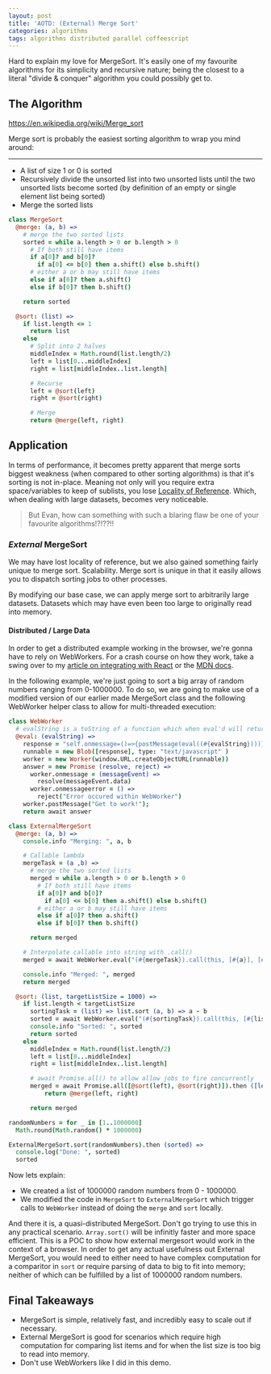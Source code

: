 ```yaml
---
layout: post
title: 'AOTD: (External) Merge Sort'
categories: algorithms
tags: algorithms distributed parallel coffeescript
---
```


Hard to explain my love for MergeSort. It's easily one of my favourite algorithms for its simplicity and recursive nature; being the closest to a literal "divide & conquer" algorithm you could possibly get to.

## The Algorithm

<https://en.wikipedia.org/wiki/Merge_sort>

Merge sort is probably the easiest sorting algorithm to wrap you mind around:

---

* A list of size 1 or 0 is sorted
* Recursively divide the unsorted list into two unsorted lists until the two unsorted lists become sorted (by definition of an empty or single element list being sorted)
* Merge the sorted lists

```coffee
class MergeSort
  @merge: (a, b) =>
    # merge the two sorted lists
    sorted = while a.length > 0 or b.length > 0
      # If both still have items
      if a[0]? and b[0]?
        if a[0] <= b[0] then a.shift() else b.shift()
      # either a or b may still have items
      else if a[0]? then a.shift()
      else if b[0]? then b.shift()

    return sorted

  @sort: (list) =>
    if list.length <= 1
      return list
    else
      # Split into 2 halves
      middleIndex = Math.round(list.length/2)
      left = list[0...middleIndex]
      right = list[middleIndex..list.length]

      # Recurse
      left = @sort(left)
      right = @sort(right)

      # Merge
      return @merge(left, right)
```

## Application

In terms of performance, it becomes pretty apparent that merge sorts biggest weakness (when compared to other sorting algorithms) is that it's sorting is not in-place. Meaning not only will you require extra space/variables to keep of sublists, you lose [Locality of Reference](https://en.wikipedia.org/wiki/Locality_of_reference). Which, when dealing with large datasets, becomes very noticeable.

> But Evan, how can something with such a blaring flaw be one of your favourite algorithms!?!??!!

### _External_ MergeSort

We may have lost locality of reference, but we also gained something fairly unique to merge sort. Scalability. Merge sort is unique in that it easily allows you to dispatch sorting jobs to other processes.

By modifying our base case, we can apply merge sort to arbitrarily large datasets. Datasets which may have even been too large to originally read into memory.

#### Distributed / Large Data

In order to get a distributed example working in the browser, we're gonna have to rely on WebWorkers. For a crash course on how they work, take a swing over to my [article on integrating with React](/react-web-worker) or the [MDN docs](https://developer.mozilla.org/en-US/docs/Web/API/Web_Workers_API).

In the following example, we're just going to sort a big array of random numbers ranging from 0-1000000. To do so, we are going to make use of a modified version of our earlier made MergeSort class and the following WebWorker helper class to allow for multi-threaded execution:

```coffee
class WebWorker
  # evalString is a toString of a function which when eval'd will return a string
  @eval: (evalString) =>
    response = "self.onmessage=()=>{postMessage(eval((#{evalString})))}"
    runnable = new Blob([response], type: "text/javascript" )
    worker = new Worker(window.URL.createObjectURL(runnable))
    answer = new Promise (resolve, reject) =>
      worker.onmessage = (messageEvent) =>
        resolve(messageEvent.data)
      worker.onmessageerror = () =>
        reject("Error occured within WebWorker")
    worker.postMessage("Get to work!");
    return await answer

class ExternalMergeSort
  @merge: (a, b) =>
    console.info "Merging: ", a, b

    # Callable lambda
    mergeTask = (a ,b) =>
      # merge the two sorted lists
      merged = while a.length > 0 or b.length > 0
        # If both still have items
        if a[0]? and b[0]?
          if a[0] <= b[0] then a.shift() else b.shift()
        # either a or b may still have items
        else if a[0]? then a.shift()
        else if b[0]? then b.shift()

      return merged

    # Interpolate callable into string with .call()
    merged = await WebWorker.eval("(#{mergeTask}).call(this, [#{a}], [#{b}])")

    console.info "Merged: ", merged
    return merged

  @sort: (list, targetListSize = 1000) =>
    if list.length < targetListSize
      sortingTask = (list) => list.sort (a, b) => a - b
      sorted = await WebWorker.eval("(#{sortingTask}).call(this, [#{list}])")
      console.info "Sorted: ", sorted
      return sorted
    else
      middleIndex = Math.round(list.length/2)
      left = list[0...middleIndex]
      right = list[middleIndex..list.length]

      # await Promise.all() to allow allow jobs to fire concurrently
      merged = await Promise.all([@sort(left), @sort(right)]).then ([left, right]) =>
          return @merge(left, right)

      return merged

randomNumbers = for _ in [1..1000000]
  Math.round(Math.random() * 1000000)

ExternalMergeSort.sort(randomNumbers).then (sorted) =>
  console.log("Done: ", sorted)
  sorted
```

Now lets explain:

* We created a list of 1000000 random numbers from 0 - 1000000.
* We modified the code in `MergeSort` to `ExternalMergeSort` which trigger calls to `WebWorker` instead of doing the `merge` and `sort` locally.

And there it is, a quasi-distributed MergeSort. Don't go trying to use this in any practical scenario. `Array.sort()` will be infinitly faster and more space efficient. This is a POC to show how external mergesort would work in the context of a browser. In order to get any actual usefulness out External MergeSort, you would need to either need to have complex computation for a comparitor in `sort` or require parsing of data to big to fit into memory; neither of which can be fulfilled by a list of 1000000 random numbers.

## Final Takeaways

* MergeSort is simple, relatively fast, and incredibly easy to scale out if necessary.
* External MergeSort is good for scenarios which require high computation for comparing list items and for when the list size is too big to read into memory.
* Don't use WebWorkers like I did in this demo.
